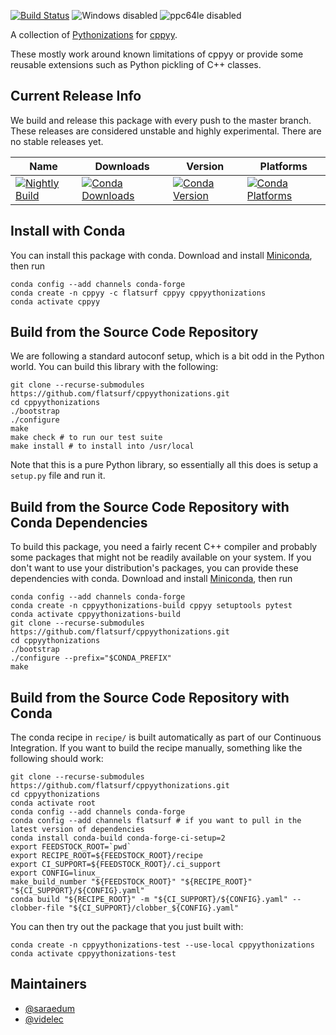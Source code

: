 [![Build Status](https://dev.azure.com/flatsurf/conda/_apis/build/status/flatsurf.cppyythonizations?branchName=master)](https://dev.azure.com/flatsurf/conda/_build/latest?definitionId=7&branchName=master)
![Windows disabled](https://img.shields.io/badge/Windows-disabled-lightgrey.svg)
![ppc64le disabled](https://img.shields.io/badge/ppc64le-disabled-lightgrey.svg)

A collection of [Pythonizations](https://cppyy.readthedocs.io/en/latest/pythonizations.html) for [cppyy](https://cppyy.readthedocs.io/en/latest/index.html).

These mostly work around known limitations of cppyy or provide some
reusable extensions such as Python pickling of C++ classes.

## Current Release Info

We build and release this package with every push to the master branch. These releases are considered unstable and highly
experimental. There are no stable releases yet.

| Name | Downloads | Version | Platforms |
| --- | --- | --- | --- |
| [![Nightly Build](https://img.shields.io/badge/recipe-cppyythonizations-green.svg)](https://anaconda.org/flatsurf/cppyythonizations) | [![Conda Downloads](https://img.shields.io/conda/dn/flatsurf/cppyythonizations.svg)](https://anaconda.org/flatsurf/cppyythonizations) | [![Conda Version](https://img.shields.io/conda/vn/flatsurf/cppyythonizations.svg)](https://anaconda.org/flatsurf/cppyythonizations) | [![Conda Platforms](https://img.shields.io/conda/pn/flatsurf/cppyythonizations.svg)](https://anaconda.org/flatsurf/cppyythonizations) |

## Install with Conda

You can install this package with conda. Download and install [Miniconda](https://conda.io/miniconda.html), then run

```
conda config --add channels conda-forge
conda create -n cppyy -c flatsurf cppyy cppyythonizations
conda activate cppyy
```

## Build from the Source Code Repository

We are following a standard autoconf setup, which is a bit odd in the Python
world. You can build this library with the following:

```
git clone --recurse-submodules https://github.com/flatsurf/cppyythonizations.git
cd cppyythonizations
./bootstrap
./configure
make
make check # to run our test suite
make install # to install into /usr/local
```

Note that this is a pure Python library, so essentially all this does is setup
a `setup.py` file and run it.


## Build from the Source Code Repository with Conda Dependencies

To build this package, you need a fairly recent C++ compiler and probably some
packages that might not be readily available on your system. If you don't want
to use your distribution's packages, you can provide these dependencies with
conda. Download and install [Miniconda](https://conda.io/miniconda.html), then
run

```
conda config --add channels conda-forge
conda create -n cppyythonizations-build cppyy setuptools pytest
conda activate cppyythonizations-build
git clone --recurse-submodules https://github.com/flatsurf/cppyythonizations.git
cd cppyythonizations
./bootstrap
./configure --prefix="$CONDA_PREFIX"
make
```

## Build from the Source Code Repository with Conda

The conda recipe in `recipe/` is built automatically as part of our Continuous
Integration. If you want to build the recipe manually, something like the
following should work:

```
git clone --recurse-submodules https://github.com/flatsurf/cppyythonizations.git
cd cppyythonizations
conda activate root
conda config --add channels conda-forge
conda config --add channels flatsurf # if you want to pull in the latest version of dependencies
conda install conda-build conda-forge-ci-setup=2
export FEEDSTOCK_ROOT=`pwd`
export RECIPE_ROOT=${FEEDSTOCK_ROOT}/recipe
export CI_SUPPORT=${FEEDSTOCK_ROOT}/.ci_support
export CONFIG=linux_
make_build_number "${FEEDSTOCK_ROOT}" "${RECIPE_ROOT}" "${CI_SUPPORT}/${CONFIG}.yaml"
conda build "${RECIPE_ROOT}" -m "${CI_SUPPORT}/${CONFIG}.yaml" --clobber-file "${CI_SUPPORT}/clobber_${CONFIG}.yaml"
```

You can then try out the package that you just built with:
```
conda create -n cppyythonizations-test --use-local cppyythonizations
conda activate cppyythonizations-test
```

## Maintainers

* [@saraedum](https://github.com/saraedum)
* [@videlec](https://github.com/videlec)

